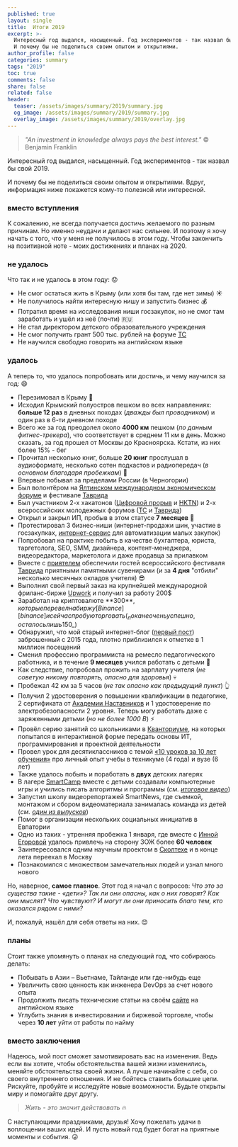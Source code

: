 ```yaml
---
published: true
layout: single
title:  Итоги 2019
excerpt: >-
  Интересный год выдался, насыщенный. Год экспериментов - так назвал бы свой 2019.
  И почему бы не поделиться своим опытом и открытиями.
author_profile: false
categories: summary
tags: "2019"
toc: true
comments: false
share: false
related: false
header:
  teaser: /assets/images/summary/2019/summary.jpg
  og_image: /assets/images/summary/2019/summary.jpg
  overlay_image: /assets/images/summary/2019/overlay.jpg
---
```


> _"An investment in knowledge always pays the best interest."_ © Benjamin Franklin

Интересный год выдался, насыщенный. Год экспериментов - так назвал бы свой 2019.

И почему бы не поделиться своим опытом и открытиями.
Вдруг, информация ниже покажется кому-то полезной или интересной.

### вместо вступления

К сожалению, не всегда получается достичь желаемого по разным причинам.
Но именно неудачи и делают нас сильнее. И поэтому я хочу начать с того, что у меня не получилось в этом году. Чтобы закончить на позитивной ноте - моих достижениях и планах на 2020.

### не удалось

Что так и не удалось в этом году: :worried:
* Не смог остаться жить в Крыму (или хотя бы там, где нет зимы) :sunny:
* Не получилось найти интересную нишу и запустить бизнес :moneybag:
* Потратил время на исследования ниши госзакупок, но не смог там заработать и ушёл из неё (почти) :ru:
* Не стал директором детского образовательного учреждения
* Не смог получить грант 500 тыс. рублей на форуме [ТС][tc]
* Не научился свободно говорить на английском языке

### удалось

А теперь то, что удалось попробовать или достичь, и чему научился за год: :smile:
* Перезимовал в Крыму :palm_tree:
* Исходил Крымский полуостров пешком во всех направлениях: **больше 12 раз** в дневных походах (_дважды был проводником_) и один раз в 6-ти дневном походе
* Всего же за год преодолел около **4000 км** пешком (_по данным фитнес-трекера_), что соответствует в среднем 11 км в день. Можно сказать, за год прошел от Москвы до Красноярска. Кстати, из них более 15% - бег
* Прочитал несколько книг, больше **20 книг** прослушал в аудиоформате, несколько сотен подкастов и радиопередач (_в основном благодаря пробежкам_) :muscle:
* Впервые побывал за пределами России (в Черногории)
* Был волонтёром на [Ялтинском международном экономическом форуме][yalta] и фестивале [Таврида][tavrida]
* Был участником 2-х хакатонов ([Цифровой прорыв][proriv] и [HKTN][hktn]) и 2-х всероссийских молодежных форумов ([ТС][tc] и [Таврида][tavrida])
* Открыл и закрыл ИП, пробыв в этом статусе **7 месяцев** :money_with_wings:
* Протестировал 3 бизнес-ниши (интернет-продажи шин, участие в госзакупках, [интернет-сервис][smalltorg] для автоматизации малых закупок)
* Попробовал на практике побыть в качестве бухгалтера, юриста, таргетолога, SEO, SMM, дизайнера, контент-менеджера, видеоредактора, маркетолога и даже продавца за прилавком
* Вместе с [приятелем][yura] обеспечили гостей всероссийского фестиваля [Таврида][tavrida] приятными памятными сувенирами (и за **4 дня** "отбили" несколько месячных окладов учителя) :sunglasses:
* Выполнил свой первый заказ на крупнейшей международной фриланс-бирже [Upwork][upwork] и получил за работу 200$
* Заработал на криптовалюте **300$**, которые перевел на биржу [Binance][binance] и сейчас пробую торговать (_пока не очень успешно, осталось лишь 150$_)
* Обнаружил, что мой старый интернет-блог ([первый пост][blog-post]) заброшенный с 2015 года, плотно приблизился к отметке в 1 миллион посещений
* Сменил профессию программиста на ремесло педагогического работника, и в течение **9 месяцев** учился работать с детьми :see_no_evil:
* Как следствие, попробовал прожить на зарплату учителя (_не советую никому повторять, опасно для здоровья_) :skull:
* Пробежал 42 км за 5 часов (_не так опасно как предыдущий пункт_) :point_up_2:
* Получил 2 удостоверения о повышении квалификации в педагогике, 2 сертификата от [Академии Наставников][nastavniki] и 1 удостоверение по электробезопасности 2 уровня. Теперь могу работать даже с заряженными детьми (_но не более 1000 В_) :zap:
* Провёл серию занятий со школьниками в [Кванториуме][kvantorium], на которых попытался в интерактивной форме передать основы ИТ, программирования и проектной деятельности
* Провел урок для десятиклассников с темой [«10 уроков за 10 лет обучения»][presentation] про личный опыт учебы в техникуме (4 года) и вузе (6 лет)
* Также удалось побыть и поработать в **двух** детских лагерях
* В лагере [SmartCamp][smartcamp] вместе с детьми создавали компьютерные игры и учились писать алгоритмы и программы (_см. [итоговое видео][itclub]_)
* Запустил школу видеорепортажей SmartNews, где съемкой, монтажом и сбором видеоматериала занималась команда из детей (_см. [один из выпусков][smartnews]_)
* Помог в организации нескольких социальных инициатив в Евпатории
* Одно из таких - утренняя пробежка 1 января, где вместе с [Инной Егоровой][inna] удалось привлечь на сторону ЗОЖ более **60 человек**
* Заинтересовался одним научным проектом в [Сколтехе][skoltech] и в конце лета переехал в Москву
* Познакомился с множеством замечательных людей и узнал много нового

Но, наверное, **самое главное**. Этот год я начал с вопросов: _Что это за существа такие - «дети»? Так ли они опасны, как о них говорят? Как они мыслят? Что чувствуют? И могут ли они приносить благо тем, кто оказался рядом с ними?_

И, пожалуй, нашёл для себя ответы на них. :blush:

### планы

Стоит также упомянуть о планах на следующий год, что собираюсь делать:
* Побывать в Азии – Вьетнаме, Тайланде или где-нибудь еще
* Увеличить свою ценность как инженера DevOps за счет нового опыта
* Продолжить писать технические статьи на своём [сайте][eng-blog] на английском языке
* Углубить знания в инвестировании и биржевой торговле, чтобы через **10 лет** уйти от работы по найму

### вместо заключения

Надеюсь, мой пост сможет замотивировать вас на изменения.
Ведь если вы хотите, чтобы обстоятельства вашей жизни изменились, меняйте обстоятельства своей жизни.
А лучше начинайте с себя, со своего внутреннего отношения.
И не бойтесь ставить большие цели. Рискуйте, пробуйте и исследуйте новые возможности.
Будьте открыты миру и помогайте друг другу.  

> _Жить - это значит действовать_ :fire:

С наступающими праздниками, друзья!
Хочу пожелать удачи в воплощении ваших идей.
И пусть новый год будет богат на приятные моменты и события. :stuck_out_tongue_winking_eye:

[tc]: http://xn--b1afjapfmdmacnbee3mrc.xn--p1ai/
[kvantorium]: https://ekvantorium82.ru/
[blog-post]: http://gromr1.blogspot.com/2012/01/blog-post.html
[presentation]: https://docs.google.com/presentation/d/1p94is5pbn4KYhkw-JW-U7xALqGDhPw1dVxACcBvNTBE/edit?usp=sharing
[itclub]: https://youtu.be/iARwfqnUMtY
[smartcamp]: https://campsmartcamp.ru/
[smartnews]: https://youtu.be/OnbeZxKjzn8
[inna]: https://vk.com/id18379290
[skoltech]: https://skoltech.ru
[binance]: https://vk.com/id18379290
[tavrida]: https://tavridafest.art/
[smalltorg]: https://smalltorg.ru/
[yura]: https://vk.com/id528690385
[proriv]: https://xn--b1aaqfxbbhefb3bya5f.xn--p1ai/
[hktn]: https://hktn.ru
[yalta]: https://yalta-forum.com/
[nastavniki]: https://sk.ru/academy/
[eng-blog]: https://gainanov.pro/eng-blog/
[upwork]: https://www.upwork.com/
